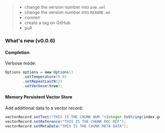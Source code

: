 > - change the version number into `pom.xml`
> - change the version number into `README.md`
> - commit
> - create a tag on GitHub
> - pull

### What's new (v0.0.6)

#### Completion 

Verbose mode:
```java
Options options = new Options()
        .setTemperature(0.0)
        .setRepeatLastN(2)
        .setVerbose(true);
```

#### Memory Persistent Vector Store

Add additional data to a vector record:
```java
vectorRecord.setText("THIS IS THE CHUNK NUM "+Integer.toString(index.get()));
vectorRecord.setReference("THIS IS THE CHUNK DOC REF");
vectorRecord.setMetaData("THIS IS THE CHUNK META DATA");
```

